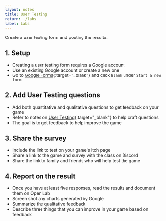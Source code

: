 ```yaml
---
layout: notes
title: User Testing
return: ./labs
label: Labs
---
```


<!-- <iframe width="560" height="315" src="https://www.youtube.com/embed/XiAt_7pBu_g?rel=0" frameborder="0" allowfullscreen></iframe> -->

Create a user testing form and posting the results.

## 1. Setup
- Creating a user testing form requires a Google account
- Use an existing Google account or create a new one
- Go to [Google Forms](https://forms.google.com){:target="_blank"} and click `Blank` under `Start a new form`

## 2. Add User Testing questions
- Add both quantitative and qualitative questions to get feedback on your game
- Refer to notes on [User Testing](https://270.owen.cool/notes/testing/){:target="_blank"} to help craft questions
- The goal is to get feedback to help improve the game

## 3. Share the survey
- Include the link to test on your game's itch page
- Share a link to the game and survey with the class on Discord
- Share the link to family and friends who will help test the game

## 4. Report on the result
- Once you have at least five responses, read the results and document them on Open Lab
- Screen shot any charts generated by Google
- Summarize the qualitative feedback
- Describe three things that you can improve in your game based on feedback
